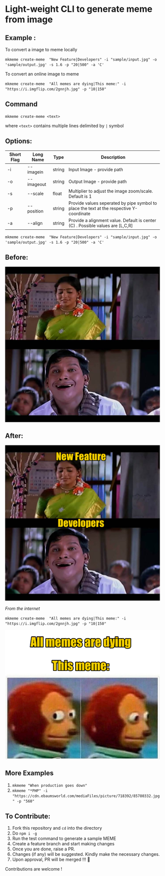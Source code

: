 # Light-weight CLI to generate meme from image

## Example :

To convert a image to meme locally

`mkmeme create-meme  "New Feature|Developers" -i "sample/input.jpg" -o 'sample/output.jpg' -s 1.6 -p "20|500" -a 'C'`

To convert an online image to meme

`mkmeme create-meme  "All memes are dying|This meme:" -i "https://i.imgflip.com/2gnnjh.jpg" -p "10|150"`

## Command 
`mkmeme create-meme <text>`

where `<text>` contains multiple lines delimited by `|` symbol

## Options:



| Short Flag | Long Name |Type | Description |
| ----------- | ----------- | ----------- | ----------- |
| -i | --imagein | string | Input Image - provide path| 
| -o | --imageout | string | Output Image - provide path|
| -s | --scale | float | Multiplier to adjust the image zoom/scale. Default is 1 |
| -p | --position | string  | Provide values seperated by pipe symbol to place the text at the respective Y-coordinate |
| -a | --align | string | Provide a alignment value. Default is center (C) . Possible values are [L,C,R]|


`mkmeme create-meme  "New Feature|Developers" -i "sample/input.jpg" -o 'sample/output.jpg' -s 1.6 -p "20|500" -a 'C'`
## Before:

![](sample/input.jpg)

## After:

![](sample/output.jpg)


*From the internet*

`mkmeme create-meme  "All memes are dying|This meme:" -i "https://i.imgflip.com/2gnnjh.jpg" -p "10|150"`

![](sample/output2.jpg)

## More Examples

1. `mkmeme "When production goes down"`
2. `mkmeme "*PHP" -i "https://cdn.ebaumsworld.com/mediaFiles/picture/718392/85780332.jpg" -p "560"`

## To Contribute:

1. Fork this repository and `cd` into the directory
2. Do `npm i -g`
3. Run the test command to generate a sample MEME
4. Create a feature branch and start making changes
5. Once you are done, raise a PR. 
6. Changes (if any) will be suggested. Kindly make the necessary changes.
7. Upon approval, PR will be merged !!! 🎉

Contributions are welcome !
